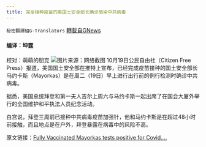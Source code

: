```yaml
---
title: 完全接种疫苗的美国土安全部长确诊感染中共病毒
---
```

`秘密翻譯組G-Translators` [轉載自GNews](https://gnews.org/zh-hans/1605293/)

#### 编译：坤霆
校对：萌萌的朋克
![](https://assets.gnews.org/wp-content/uploads/2021/10/3-63.jpg)图片来源：网络截图
10月19日公民自由社（Citizen Free Press）报道，美国国土安全部在推特上宣布，已经完成疫苗接种的国土安全部长马约卡斯（Mayorkas）是在周二（19日）早上进行出行前的例行检测时确诊中共病毒。

据悉，美国总统拜登和第一夫人吉尔上周六与马约卡斯一起出席了在国会大厦外举行的全国维护和平执法人员纪念活动。

白宫说，拜登三周前已接种中共病毒疫苗加强针，他和马约卡斯是在超过48小时前接触，而且地点是在户外，拜登暴露在病毒中的风险不高。

原文链接：[Fully Vaccinated Mayorkas tests positive for Covid….](https://citizenfreepress.com/breaking/fully-vaccinated-mayorkas-tests-positive-for-covid/)
